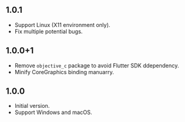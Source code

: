 ## 1.0.1
- Support Linux (X11 environment only).
- Fix multiple potential bugs.

## 1.0.0+1

- Remove `objective_c` package to avoid Flutter SDK ddependency.
- Minify CoreGraphics binding manuarry.

## 1.0.0

- Initial version.
- Support Windows and macOS.
